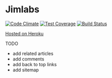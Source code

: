 # Jimlabs

[![Code Climate](https://codeclimate.com/github/jvnill/jimlabs/badges/gpa.svg)](https://codeclimate.com/github/jvnill/jimlabs)
[![Test Coverage](https://codeclimate.com/github/jvnill/jimlabs/badges/coverage.svg)](https://codeclimate.com/github/jvnill/jimlabs)
[![Build Status](https://travis-ci.org/jvnill/jimlabs.svg?branch=master)](https://travis-ci.org/jvnill/jimlabs)

[Hosted on Heroku](http://jimlabs.herokuapp.com)

TODO
* add related articles
* add comments
* add back to top links
* add sitemap
